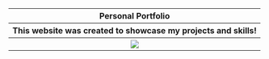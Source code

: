 <table>

  <tr>
    <th>Personal Portfolio</th>
  </tr>
  
  <tr>
    <th>This website was created to showcase my projects and skills!</th>
  </tr>
  
  <tr>
   <th><img align="center" src="https://media1.giphy.com/media/CGqWVgpi3XlTXS7IgZ/giphy.gif?cid=790b7611c4e826f39b5496eac00b1d6f75e6fcc1d1209681&rid=giphy.gif&ct=g"></th>
  </tr>
  
</table>
